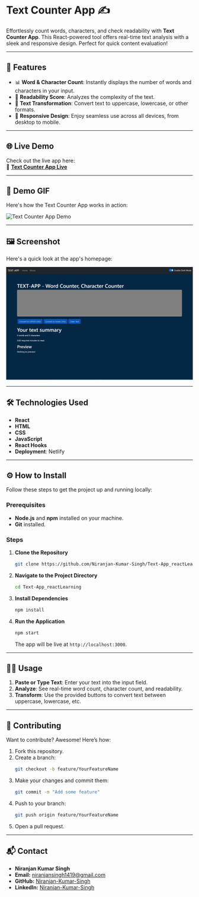 # Text Counter App ✍️

Effortlessly count words, characters, and check readability with **Text Counter App**. This React-powered tool offers real-time text analysis with a sleek and responsive design. Perfect for quick content evaluation!

---

## 🚀 Features

- 📊 **Word & Character Count**: Instantly displays the number of words and characters in your input.
- 📖 **Readability Score**: Analyzes the complexity of the text.
- 🔄 **Text Transformation**: Convert text to uppercase, lowercase, or other formats.
- 📱 **Responsive Design**: Enjoy seamless use across all devices, from desktop to mobile.

---

## 🌐 Live Demo

Check out the live app here:  
🔗 **[Text Counter App Live](https://textcounterapp.netlify.app)**

---

## 🎥 Demo GIF

Here's how the Text Counter App works in action:

![Text Counter App Demo](./demo.gif)

---

## 🖼️ Screenshot

Here's a quick look at the app's homepage:

![Text Counter App Screenshot](./homepage.png)

---

## 🛠️ Technologies Used

- **React**
- **HTML**
- **CSS**
- **JavaScript**
- **React Hooks**
- **Deployment**: Netlify

---

## ⚙️ How to Install

Follow these steps to get the project up and running locally:

### Prerequisites

- **Node.js** and **npm** installed on your machine.
- **Git** installed.

### Steps

1. **Clone the Repository**

   ```bash
   git clone https://github.com/Niranjan-Kumar-Singh/Text-App_reactLearning.git
   ```

2. **Navigate to the Project Directory**

   ```bash
   cd Text-App_reactLearning
   ```

3. **Install Dependencies**

   ```bash
   npm install
   ```

4. **Run the Application**

   ```bash
   npm start
   ```

   The app will be live at `http://localhost:3000`.

---

## 👨‍💻 Usage

1. **Paste or Type Text**: Enter your text into the input field.
2. **Analyze**: See real-time word count, character count, and readability.
3. **Transform**: Use the provided buttons to convert text between uppercase, lowercase, etc.

---

## 🤝 Contributing

Want to contribute? Awesome! Here’s how:

1. Fork this repository.
2. Create a branch:  
   ```bash
   git checkout -b feature/YourFeatureName
   ```
3. Make your changes and commit them:  
   ```bash
   git commit -m "Add some feature"
   ```
4. Push to your branch:  
   ```bash
   git push origin feature/YourFeatureName
   ```
5. Open a pull request.

---

## 📬 Contact

- **Niranjan Kumar Singh**
- **Email:** [niranjansingh1419@gmail.com](mailto:niranjansingh1419@gmail.com)
- **GitHub:** [Niranjan-Kumar-Singh](https://github.com/Niranjan-Kumar-Singh)
- **LinkedIn:** [Niranjan-Kumar-Singh](https://www.linkedin.com/in/niranjan-kumar-singh/)
